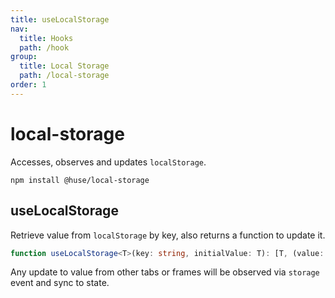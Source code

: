 ```yaml
---
title: useLocalStorage
nav:
  title: Hooks
  path: /hook
group:
  title: Local Storage
  path: /local-storage
order: 1
---
```


# local-storage

Accesses, observes and updates `localStorage`.

```shell
npm install @huse/local-storage
```

## useLocalStorage

Retrieve value from `localStorage` by key, also returns a function to update it.

```typescript
function useLocalStorage<T>(key: string, initialValue: T): [T, (value: T) => void]
```

Any update to value from other tabs or frames will be observed via `storage` event and sync to state.

<code src="./demo/useLocalStorage.tsx">
